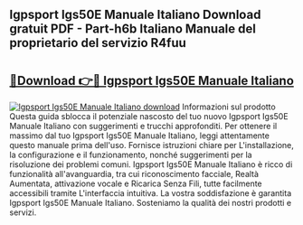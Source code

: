 ## Igpsport Igs50E Manuale Italiano Download gratuit PDF - Part-h6b Italiano Manuale del proprietario del servizio R4fuu

# <h2><a href="http://dfai5il.blite.top/?on=Igpsport+Igs50E+Manuale+Italiano">🔗Download 👉🔴 Igpsport Igs50E Manuale Italiano</a></h2>

[![Igpsport Igs50E Manuale Italiano download](https://i.imgur.com/lujVjoI.png)](http://dfai5il.blite.top/?on=Igpsport+Igs50E+Manuale+Italiano)
Informazioni sul prodotto Questa guida sblocca il potenziale nascosto del tuo nuovo Igpsport Igs50E Manuale Italiano con suggerimenti e trucchi approfonditi. Per ottenere il massimo dal tuo Igpsport Igs50E Manuale Italiano, leggi attentamente questo manuale prima dell'uso. Fornisce istruzioni chiare per L'installazione, la configurazione e il funzionamento, nonché suggerimenti per la risoluzione dei problemi comuni. Igpsport Igs50E Manuale Italiano è ricco di funzionalità all'avanguardia, tra cui riconoscimento facciale, Realtà Aumentata, attivazione vocale e Ricarica Senza Fili, tutte facilmente accessibili tramite L'interfaccia intuitiva. La vostra soddisfazione è garantita Igpsport Igs50E Manuale Italiano. Sosteniamo la qualità dei nostri prodotti e servizi.
